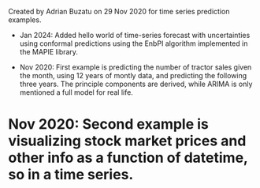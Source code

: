 Created by Adrian Buzatu on 29 Nov 2020 for time series prediction examples.

* Jan 2024: Added hello world of time-series forecast with uncertainties using conformal predictions using the EnbPI algorithm implemented in the MAPIE library.

* Nov 2020: First example is predicting the number of tractor sales given the month, using 12 years of montly data, and predicting the following three years. The principle components are derived, while ARIMA is only mentioned a full model for real life.

# Nov 2020: Second example is visualizing stock market prices and other info as a function of datetime, so in a time series.